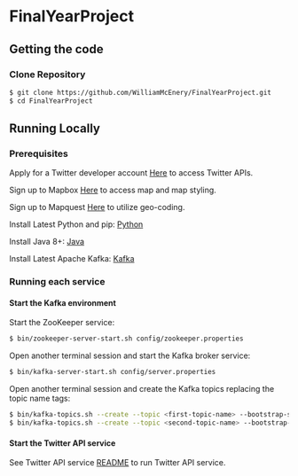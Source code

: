 # FinalYearProject

## Getting the code

### Clone Repository

```bash
$ git clone https://github.com/WilliamMcEnery/FinalYearProject.git
$ cd FinalYearProject
```

## Running Locally

### Prerequisites

Apply for a Twitter developer account [Here](https://developer.twitter.com/en/apply-for-access) to access Twitter APIs.

Sign up to Mapbox [Here](https://www.mapbox.com/) to access map and map styling.

Sign up to Mapquest [Here](https://www.mapquest.com/signup) to utilize geo-coding.

Install Latest Python and pip: [Python](https://www.python.org/downloads/)

Install Java 8+: [Java](https://www.java.com/en/download/)

Install Latest Apache Kafka: [Kafka](https://kafka.apache.org/downloads)

### Running each service

#### Start the Kafka environment

Start the ZooKeeper service:

```bash
$ bin/zookeeper-server-start.sh config/zookeeper.properties
```

Open another terminal session and start the Kafka broker service:

```bash
$ bin/kafka-server-start.sh config/server.properties
```

Open another terminal session and create the Kafka topics replacing the topic name tags:

```bash
$ bin/kafka-topics.sh --create --topic <first-topic-name> --bootstrap-server localhost:9092
$ bin/kafka-topics.sh --create --topic <second-topic-name> --bootstrap-server localhost:9092
```

#### Start the Twitter API service

See Twitter API service [README](twitterApiService/README.md) to run Twitter API service.
